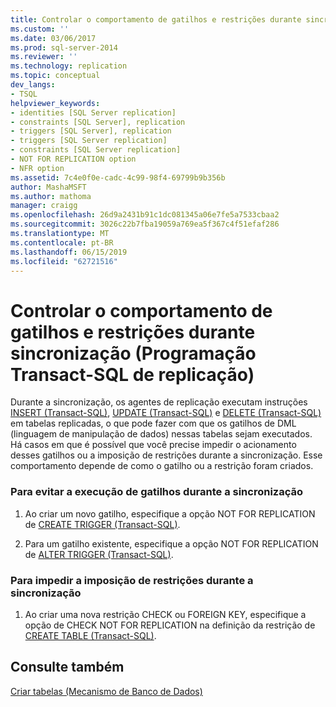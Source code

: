 ```yaml
---
title: Controlar o comportamento de gatilhos e restrições durante sincronização (programação Transact-SQL de replicação) | Microsoft Docs
ms.custom: ''
ms.date: 03/06/2017
ms.prod: sql-server-2014
ms.reviewer: ''
ms.technology: replication
ms.topic: conceptual
dev_langs:
- TSQL
helpviewer_keywords:
- identities [SQL Server replication]
- constraints [SQL Server], replication
- triggers [SQL Server], replication
- triggers [SQL Server replication]
- constraints [SQL Server replication]
- NOT FOR REPLICATION option
- NFR option
ms.assetid: 7c4e0f0e-cadc-4c99-98f4-69799b9b356b
author: MashaMSFT
ms.author: mathoma
manager: craigg
ms.openlocfilehash: 26d9a2431b91c1dc081345a06e7fe5a7533cbaa2
ms.sourcegitcommit: 3026c22b7fba19059a769ea5f367c4f51efaf286
ms.translationtype: MT
ms.contentlocale: pt-BR
ms.lasthandoff: 06/15/2019
ms.locfileid: "62721516"
---
```

# <a name="control-the-behavior-of-triggers-and-constraints-during-synchronization-replication-transact-sql-programming"></a>Controlar o comportamento de gatilhos e restrições durante sincronização (Programação Transact-SQL de replicação)
  Durante a sincronização, os agentes de replicação executam instruções [INSERT &#40;Transact-SQL&#41;](/sql/t-sql/statements/insert-transact-sql), [UPDATE &#40;Transact-SQL&#41;](/sql/t-sql/queries/update-transact-sql) e [DELETE &#40;Transact-SQL&#41;](/sql/t-sql/statements/delete-transact-sql) em tabelas replicadas, o que pode fazer com que os gatilhos de DML (linguagem de manipulação de dados) nessas tabelas sejam executados. Há casos em que é possível que você precise impedir o acionamento desses gatilhos ou a imposição de restrições durante a sincronização. Esse comportamento depende de como o gatilho ou a restrição foram criados.  
  
### <a name="to-prevent-triggers-from-executing-during-synchronization"></a>Para evitar a execução de gatilhos durante a sincronização  
  
1.  Ao criar um novo gatilho, especifique a opção NOT FOR REPLICATION de [CREATE TRIGGER &#40;Transact-SQL&#41;](/sql/t-sql/statements/create-trigger-transact-sql).  
  
2.  Para um gatilho existente, especifique a opção NOT FOR REPLICATION de [ALTER TRIGGER &#40;Transact-SQL&#41;](/sql/t-sql/statements/alter-trigger-transact-sql).  
  
### <a name="to-prevent-constraints-from-being-enforced-during-synchronization"></a>Para impedir a imposição de restrições durante a sincronização  
  
1.  Ao criar uma nova restrição CHECK ou FOREIGN KEY, especifique a opção de CHECK NOT FOR REPLICATION na definição da restrição de [CREATE TABLE &#40;Transact-SQL&#41;](/sql/t-sql/statements/create-table-transact-sql).  
  
## <a name="see-also"></a>Consulte também  
 [Criar tabelas &#40;Mecanismo de Banco de Dados&#41;](../tables/create-tables-database-engine.md)  
  
  
